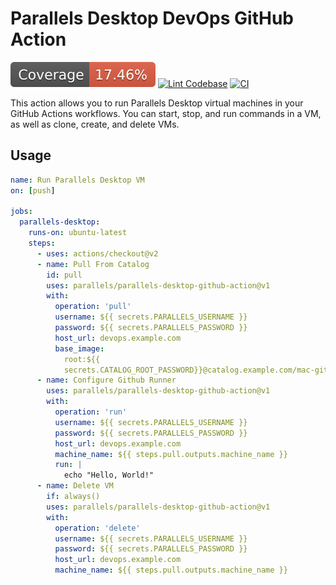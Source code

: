 # Parallels Desktop DevOps GitHub Action

![coverage](https://raw.githubusercontent.com/Parallels/parallels-desktop-github-action/main/badges/coverage.svg)
[![Lint Codebase](https://github.com/Parallels/parallels-desktop-github-action/actions/workflows/linter.yml/badge.svg)](https://github.com/Parallels/parallels-desktop-github-action/actions/workflows/linter.yml)
[![CI](https://github.com/Parallels/parallels-desktop-github-action/actions/workflows/ci.yml/badge.svg)](https://github.com/Parallels/parallels-desktop-github-action/actions/workflows/ci.yml)

This action allows you to run Parallels Desktop virtual machines in your GitHub
Actions workflows. You can start, stop, and run commands in a VM, as well as
clone, create, and delete VMs.

## Usage

```yaml
name: Run Parallels Desktop VM
on: [push]

jobs:
  parallels-desktop:
    runs-on: ubuntu-latest
    steps:
      - uses: actions/checkout@v2
      - name: Pull From Catalog
        id: pull
        uses: parallels/parallels-desktop-github-action@v1
        with:
          operation: 'pull'
          username: ${{ secrets.PARALLELS_USERNAME }}
          password: ${{ secrets.PARALLELS_PASSWORD }}
          host_url: devops.example.com
          base_image:
            root:${{
            secrets.CATALOG_ROOT_PASSWORD}}@catalog.example.com/mac-github-runner/v1
      - name: Configure Github Runner
        uses: parallels/parallels-desktop-github-action@v1
        with:
          operation: 'run'
          username: ${{ secrets.PARALLELS_USERNAME }}
          password: ${{ secrets.PARALLELS_PASSWORD }}
          host_url: devops.example.com
          machine_name: ${{ steps.pull.outputs.machine_name }}
          run: |
            echo "Hello, World!"
      - name: Delete VM
        if: always()
        uses: parallels/parallels-desktop-github-action@v1
        with:
          operation: 'delete'
          username: ${{ secrets.PARALLELS_USERNAME }}
          password: ${{ secrets.PARALLELS_PASSWORD }}
          host_url: devops.example.com
          machine_name: ${{ steps.pull.outputs.machine_name }}
```
